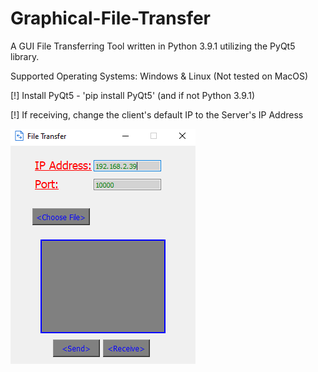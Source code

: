 # Graphical-File-Transfer
A GUI File Transferring Tool written in Python 3.9.1 utilizing the PyQt5 library.

Supported Operating Systems:
Windows & Linux (Not tested on MacOS)

[!] Install PyQt5 - 'pip install PyQt5' (and if not Python 3.9.1)

[!] If receiving, change the client's default IP to the Server's IP Address

![](view.png)
